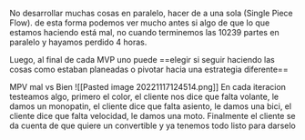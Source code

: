 No desarrollar muchas cosas en paralelo, hacer de a una sola (Single Piece Flow). de esta forma podemos ver mucho antes si algo de que lo que estamos haciendo está mal, no cuando terminemos las 10239 partes en paralelo y hayamos perdido 4 horas.

Luego, al final de cada MVP uno puede ==elegir si seguir haciendo las cosas como estaban planeadas o pivotar hacia una estrategia diferente==

MPV mal vs Bien
![[Pasted image 20221117124514.png]]
En cada iteracion testeamos algo, primero el color, el cliente nos dice que falta volante, le damos un monopatin, el cliente dice que falta asiento, le damos una bici, el cliente dice que falta velocidad, le damos una moto. Finalmente el cliente se da cuenta de que quiere un convertible y ya tenemos todo listo para darselo